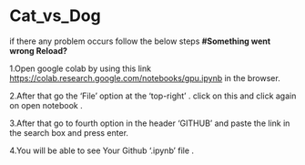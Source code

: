 # Cat_vs_Dog

if there any problem occurs follow the below steps **#Something went wrong Reload?**

1.Open google colab by using this link https://colab.research.google.com/notebooks/gpu.ipynb in the browser.

2.After that go the ‘File’ option at the ‘top-right’ . click on this and click again on open notebook . 

3.After that go to fourth option in the header ‘GITHUB’ and paste the link in the search box and press enter. 

4.You will be able to see Your Github ‘.ipynb’ file .


